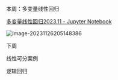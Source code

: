 本周：多变量线性回归

[多变量线性回归2023.11 - Jupyter Notebook](http://localhost:8888/notebooks/多变量线性回归2023.11.ipynb)

![image-20231126205148386](C:\Users\20241\AppData\Roaming\Typora\typora-user-images\image-20231126205148386.png)

下周

线性可分案例

逻辑回归
